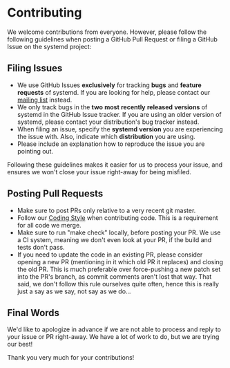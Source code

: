 # Contributing

We welcome contributions from everyone. However, please follow the following guidelines when posting a GitHub Pull
Request or filing a GitHub Issue on the systemd project:

## Filing Issues

* We use GitHub Issues **exclusively** for tracking **bugs** and **feature** **requests** of systemd. If you are
  looking for help, please contact our [mailing list](http://lists.freedesktop.org/mailman/listinfo/systemd-devel)
  instead.
* We only track bugs in the **two** **most** **recently** **released** **versions** of systemd in the GitHub Issue
  tracker. If you are using an older version of systemd, please contact your distribution's bug tracker instead.
* When filing an issue, specify the **systemd** **version** you are experiencing the issue with. Also, indicate which
  **distribution** you are using.
* Please include an explanation how to reproduce the issue you are pointing out.

Following these guidelines makes it easier for us to process your issue, and ensures we won't close your issue
right-away for being misfiled.

## Posting Pull Requests

* Make sure to post PRs only relative to a very recent git master.
* Follow our [Coding Style](https://raw.githubusercontent.com/systemd/systemd/master/CODING_STYLE) when contributing
  code. This is a requirement for all code we merge.
* Make sure to run "make check" locally, before posting your PR. We use a CI system, meaning we don't even look at your
  PR, if the build and tests don't pass.
* If you need to update the code in an existing PR, please consider opening a new PR (mentioning in it which old PR it
  replaces) and closing the old PR. This is much preferable over force-pushing a new patch set into the PR's branch, as
  commit comments aren't lost that way. That said, we don't follow this rule ourselves quite often, hence this is
  really just a say as we say, not say as we do...

## Final Words

We'd like to apologize in advance if we are not able to process and reply to your issue or PR right-away. We have a lot
of work to do, but we are trying our best!

Thank you very much for your contributions!
